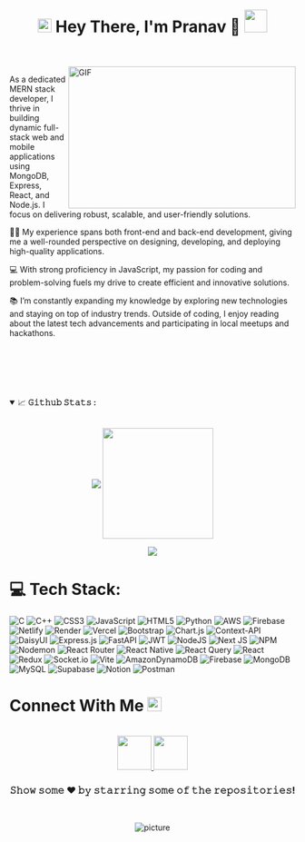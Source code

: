 <h1 align="center">
  <img src="GIF/Earth.gif" width="24px">
  Hey There, I'm Pranav 👋
  <img src="GIF/Hi.gif" width="40px" />
</h1>

<br/>
<br/>

<img align="right" height="250" width="400" alt="GIF" src="https://i.pinimg.com/originals/e4/26/70/e426702edf874b181aced1e2fa5c6cde.gif"/>

As a dedicated MERN stack developer, I thrive in building dynamic full-stack web and mobile applications using MongoDB, Express, React, and Node.js. I focus on delivering robust, scalable, and user-friendly solutions.

👨‍💻 My experience spans both front-end and back-end development, giving me a well-rounded perspective on designing, developing, and deploying high-quality applications.

💻 With strong proficiency in JavaScript, my passion for coding and problem-solving fuels my drive to create efficient and innovative solutions.

📚 I’m constantly expanding my knowledge by exploring new technologies and staying on top of industry trends. Outside of coding, I enjoy reading about the latest tech advancements and participating in local meetups and hackathons.

<br/>
<br/>




<!-- [![GitHub Streak]()](https://git.io/streak-stats) -->

#
<br/>

<details open="">
<summary>
  <g-emoji class="g-emoji" alias="chart_with_upwards_trend" fallback-src="https://github.githubassets.com/images/icons/emoji/unicode/1f4c8.png">📈</g-emoji>
  <strong>𝙶𝚒𝚝𝚑𝚞𝚋 𝚂𝚝𝚊𝚝𝚜 : </strong>
</summary>
<br/>
<!-- [![Anurag's GitHub stats](https://github-readme-stats.vercel.app/api?username=zaid-24)](https://github.com/anuraghazra/github-readme-stats) -->
<!--   ![Top Langs](https://github-readme-stats.vercel.app/api/top-langs/?username=zaid-24&hide_progress=true) -->
<p align="center">
    <img align="center" src="https://github-readme-stats.vercel.app/api?username=pranavv444&theme=tokyonight&hide_border=false&include_all_commits=true&count_private=true"/>
    <img align="center" height="195px" src="https://github-readme-stats.vercel.app/api/top-langs/?username=pranavv444&theme=tokyonight&hide_border=false&include_all_commits=true&count_private=true&layout=compact" />
</p>

<p align="center">
  <img align="center" src="https://github-readme-streak-stats.herokuapp.com?user=pranavv444&theme=sunset-gradient&card_width=806"/>
</p>

</details>



# 💻 Tech Stack:

![C](https://img.shields.io/badge/c-%2300599C.svg?style=for-the-badge&logo=c&logoColor=white) ![C++](https://img.shields.io/badge/c++-%2300599C.svg?style=for-the-badge&logo=c%2B%2B&logoColor=white) ![CSS3](https://img.shields.io/badge/css3-%231572B6.svg?style=for-the-badge&logo=css3&logoColor=white) ![JavaScript](https://img.shields.io/badge/javascript-%23323330.svg?style=for-the-badge&logo=javascript&logoColor=%23F7DF1E) ![HTML5](https://img.shields.io/badge/html5-%23E34F26.svg?style=for-the-badge&logo=html5&logoColor=white) ![Python](https://img.shields.io/badge/python-3670A0?style=for-the-badge&logo=python&logoColor=ffdd54) ![AWS](https://img.shields.io/badge/AWS-%23FF9900.svg?style=for-the-badge&logo=amazon-aws&logoColor=white) ![Firebase](https://img.shields.io/badge/firebase-%23039BE5.svg?style=for-the-badge&logo=firebase) ![Netlify](https://img.shields.io/badge/netlify-%23000000.svg?style=for-the-badge&logo=netlify&logoColor=#00C7B7) ![Render](https://img.shields.io/badge/Render-%46E3B7.svg?style=for-the-badge&logo=render&logoColor=white) ![Vercel](https://img.shields.io/badge/vercel-%23000000.svg?style=for-the-badge&logo=vercel&logoColor=white) ![Bootstrap](https://img.shields.io/badge/bootstrap-%238511FA.svg?style=for-the-badge&logo=bootstrap&logoColor=white) ![Chart.js](https://img.shields.io/badge/chart.js-F5788D.svg?style=for-the-badge&logo=chart.js&logoColor=white) ![Context-API](https://img.shields.io/badge/Context--Api-000000?style=for-the-badge&logo=react) ![DaisyUI](https://img.shields.io/badge/daisyui-5A0EF8?style=for-the-badge&logo=daisyui&logoColor=white) ![Express.js](https://img.shields.io/badge/express.js-%23404d59.svg?style=for-the-badge&logo=express&logoColor=%2361DAFB) ![FastAPI](https://img.shields.io/badge/FastAPI-005571?style=for-the-badge&logo=fastapi) ![JWT](https://img.shields.io/badge/JWT-black?style=for-the-badge&logo=JSON%20web%20tokens) ![NodeJS](https://img.shields.io/badge/node.js-6DA55F?style=for-the-badge&logo=node.js&logoColor=white) ![Next JS](https://img.shields.io/badge/Next-black?style=for-the-badge&logo=next.js&logoColor=white) ![NPM](https://img.shields.io/badge/NPM-%23CB3837.svg?style=for-the-badge&logo=npm&logoColor=white) ![Nodemon](https://img.shields.io/badge/NODEMON-%23323330.svg?style=for-the-badge&logo=nodemon&logoColor=%BBDEAD) ![React Router](https://img.shields.io/badge/React_Router-CA4245?style=for-the-badge&logo=react-router&logoColor=white) ![React Native](https://img.shields.io/badge/react_native-%2320232a.svg?style=for-the-badge&logo=react&logoColor=%2361DAFB) ![React Query](https://img.shields.io/badge/-React%20Query-FF4154?style=for-the-badge&logo=react%20query&logoColor=white) ![React](https://img.shields.io/badge/react-%2320232a.svg?style=for-the-badge&logo=react&logoColor=%2361DAFB) ![Redux](https://img.shields.io/badge/redux-%23593d88.svg?style=for-the-badge&logo=redux&logoColor=white) ![Socket.io](https://img.shields.io/badge/Socket.io-black?style=for-the-badge&logo=socket.io&badgeColor=010101) ![Vite](https://img.shields.io/badge/vite-%23646CFF.svg?style=for-the-badge&logo=vite&logoColor=white) ![AmazonDynamoDB](https://img.shields.io/badge/Amazon%20DynamoDB-4053D6?style=for-the-badge&logo=Amazon%20DynamoDB&logoColor=white) ![Firebase](https://img.shields.io/badge/firebase-a08021?style=for-the-badge&logo=firebase&logoColor=ffcd34) ![MongoDB](https://img.shields.io/badge/MongoDB-%234ea94b.svg?style=for-the-badge&logo=mongodb&logoColor=white) ![MySQL](https://img.shields.io/badge/mysql-4479A1.svg?style=for-the-badge&logo=mysql&logoColor=white) ![Supabase](https://img.shields.io/badge/Supabase-3ECF8E?style=for-the-badge&logo=supabase&logoColor=white) ![Notion](https://img.shields.io/badge/Notion-%23000000.svg?style=for-the-badge&logo=notion&logoColor=white) ![Postman](https://img.shields.io/badge/Postman-FF6C37?style=for-the-badge&logo=postman&logoColor=white)

<h4 align="center">
 
<h1>
  Connect With Me
  <img src="https://github.com/JayantGoel001/JayantGoel001/blob/master/GIF/Handshake.gif" height="25px">
</h1>

<p align="center">
  <br>
  <a href="https://www.linkedin.com/in/pranav-soan-ps04/" target="_blank">
    <code><img height="60" width="60" src="https://github.com/gauravghongde/social-icons/blob/9d939e1c5b7ea4a24ac39c3e4631970c0aa1b920/SVG/Color/LinkedIN.svg"/></code>
  </a>
<!--   <a href="https://www.facebook.com/profile.php?id=100016242972905" target="_blank">
    <code><img  height="60" width="60" src="https://github.com/gauravghongde/social-icons/blob/9d939e1c5b7ea4a24ac39c3e4631970c0aa1b920/SVG/Color/Facebook.svg"/></code>
  </a> -->
  <a href="https://www.instagram.com/_.pranaav.__/" target="_blank">
    <code><img  height="60" width="60" src="https://github.com/gauravghongde/social-icons/blob/9d939e1c5b7ea4a24ac39c3e4631970c0aa1b920/SVG/Color/Instagram.svg"/></code>
  </a>
</p>

<div align="center">

### 𝚂𝚑𝚘𝚠 𝚜𝚘𝚖𝚎 ❤️ 𝚋𝚢 𝚜𝚝𝚊𝚛𝚛𝚒𝚗𝚐 𝚜𝚘𝚖𝚎 𝚘𝚏 𝚝𝚑𝚎 𝚛𝚎𝚙𝚘𝚜𝚒𝚝𝚘𝚛𝚒𝚎𝚜!
<br />

![picture](https://raw.githubusercontent.com/saadeghi/saadeghi/master/dino.gif)

<br />

</div>

#

<!---
jamesbond2003/jamesbond2003 is a ✨ special ✨ repository because its `README.md` (this file) appears on your GitHub profile.
You can click the Preview link to take a look at your changes.
--->
